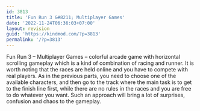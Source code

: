 ```yaml
---
id: 3813
title: 'Fun Run 3 &#8211; Multiplayer Games'
date: '2022-11-24T06:36:03+07:00'
layout: revision
guid: 'https://kindmod.com/?p=3813'
permalink: '/?p=3813'
---
```


Fun Run 3 – Multiplayer Games – colorful arcade game with horizontal scrolling gameplay which is a kind of combination of racing and runner. It is worth noting that the races are held online and you have to compete with real players. As in the previous parts, you need to choose one of the available characters, and then go to the track where the main task is to get to the finish line first, while there are no rules in the races and you are free to do whatever you want. Such an approach will bring a lot of surprises, confusion and chaos to the gameplay.